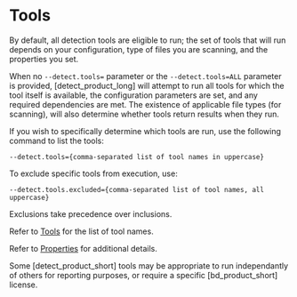 # Tools

By default, all detection tools are eligible to run; the set of tools that will run
depends on your configuration, type of files you are scanning, and the properties you set.   

When no `--detect.tools=` parameter or the `--detect.tools=ALL` parameter is provided, [detect_product_long] will attempt to run all tools for which the tool itself is available, the configuration parameters are set, and any required dependencies are met. The existence of applicable file types (for scanning), will also determine whether tools return results when they run.   

If you wish to specifically determine which tools are run, use the following command to list the tools:

````
--detect.tools={comma-separated list of tool names in uppercase}
````

To exclude specific tools from execution, use:

````
--detect.tools.excluded={comma-separated list of tool names, all uppercase}
````

<note type="note">Exclusions take precedence over inclusions.</note>

Refer to [Tools](../../components/tools.md) for the list of tool names.

Refer to [Properties](../../properties/all-properties.md) for additional details.

<note type="note">Some [detect_product_short] tools may be appropriate to run independantly of others for reporting purposes, or require a specific [bd_product_short] license.</note>
